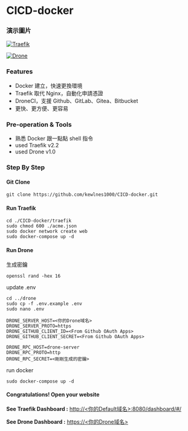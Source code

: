 # CICD-docker

### 演示圖片

[![Traefik](https://i.imgur.com/ogJ7QDk.png "Traefik")](https://i.imgur.com/ogJ7QDk.png "Traefik")

[![Drone](https://i.imgur.com/mhnLo1t.png "Drone")](https://i.imgur.com/mhnLo1t.png "Drone")

### Features

- Docker 建立，快速更換環境
- Traefik 取代 Nginx，自動化申請憑證
- DroneCI，支援 Github、GitLab、Gitea、Bitbucket
- 更快、更方便、更容易

### Pre-operation & Tools

- 熟悉 Docker 跟一點點 shell 指令
- used Traefik v2.2
- used Drone v1.0

### Step By Step

#### Git Clone

```shell
git clone https://github.com/kewlnes1000/CICD-docker.git
```

#### Run Traefik

```shell
cd ./CICD-docker/traefik
sudo chmod 600 ./acme.json
sudo docker network create web
sudo docker-compose up -d
```

#### Run Drone

生成密鑰

```shell
openssl rand -hex 16
```

update .env

```shell
cd ../drone
sudo cp -f .env.example .env
sudo nano .env
```

```
DRONE_SERVER_HOST=<你的Drone域名>
DRONE_SERVER_PROTO=https
DRONE_GITHUB_CLIENT_ID=<From Github OAuth Apps>
DRONE_GITHUB_CLIENT_SECRET=<From Github OAuth Apps>

DRONE_RPC_HOST=drone-server
DRONE_RPC_PROTO=http
DRONE_RPC_SECRET=<剛剛生成的密鑰>
```

run docker

```shell
sudo docker-compose up -d
```

#### Congratulations! Open your website

**See Traefik Dashboard :** [http://<你的Default域名>:8080/dashboard/#/](https://ip:8080/dashboard/#/)  
  
**See Drone Dashboard :** [https://<你的Drone域名>](https://drone.demo.com)
